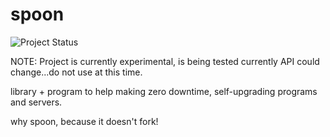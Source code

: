 # spoon

![Project Status](https://img.shields.io/badge/status-experimental-red.svg)

NOTE: Project is currently experimental, is being tested currently API could change...do not use at this time.

library + program to help making zero downtime, self-upgrading programs and servers.

why spoon, because it doesn't fork!